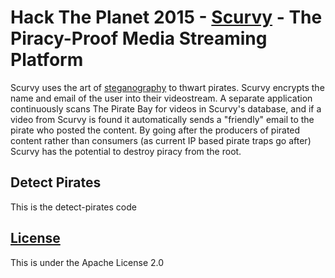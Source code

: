 # Hack The Planet 2015 - [Scurvy](http://devpost.com/software/scurvy-bgx3vm) - The Piracy-Proof Media Streaming Platform

Scurvy uses the art of [steganography](https://en.wikipedia.org/wiki/Steganography) to thwart pirates. Scurvy encrypts the name and email of the user into their videostream. A separate application continuously scans The Pirate Bay for videos in Scurvy's database, and if a video from Scurvy is found it automatically sends a "friendly" email to the pirate who posted the content. By going after the producers of pirated content rather than consumers (as current IP based pirate traps go after) Scurvy has the potential to destroy piracy from the root.

## Detect Pirates

This is the detect-pirates code

## [License](LICENSE)

This is under the Apache License 2.0
